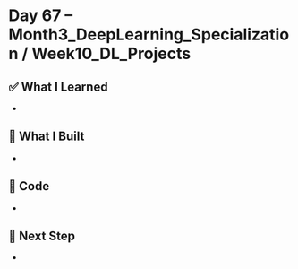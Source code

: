 # Day 67 – Month3_DeepLearning_Specialization / Week10_DL_Projects

## ✅ What I Learned
- 

## 🔨 What I Built
- 

## 📂 Code
- 

## 🎯 Next Step
- 
